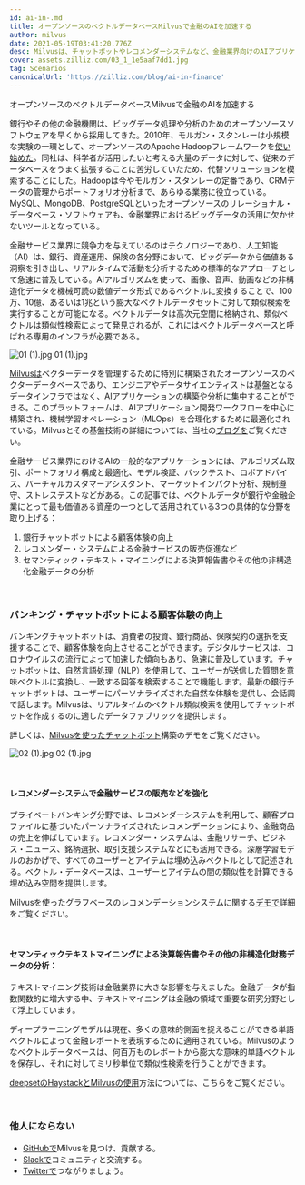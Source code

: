 ```yaml
---
id: ai-in-.md
title: オープンソースのベクトルデータベースMilvusで金融のAIを加速する
author: milvus
date: 2021-05-19T03:41:20.776Z
desc: Milvusは、チャットボットやレコメンダーシステムなど、金融業界向けのAIアプリケーションの構築に利用できる。
cover: assets.zilliz.com/03_1_1e5aaf7dd1.jpg
tag: Scenarios
canonicalUrl: 'https://zilliz.com/blog/ai-in-finance'
---
```

<custom-h1>オープンソースのベクトルデータベースMilvusで金融のAIを加速する</custom-h1><p>銀行やその他の金融機関は、ビッグデータ処理や分析のためのオープンソースソフトウェアを早くから採用してきた。2010年、モルガン・スタンレーは小規模な実験の一環として、オープンソースのApache Hadoopフレームワークを<a href="https://www.forbes.com/sites/tomgroenfeldt/2012/05/30/morgan-stanley-takes-on-big-data-with-hadoop/?sh=19f4f8cd16db">使い始めた</a>。同社は、科学者が活用したいと考える大量のデータに対して、従来のデータベースをうまく拡張することに苦労していたため、代替ソリューションを模索することにした。Hadoopは今やモルガン・スタンレーの定番であり、CRMデータの管理からポートフォリオ分析まで、あらゆる業務に役立っている。MySQL、MongoDB、PostgreSQLといったオープンソースのリレーショナル・データベース・ソフトウェアも、金融業界におけるビッグデータの活用に欠かせないツールとなっている。</p>
<p>金融サービス業界に競争力を与えているのはテクノロジーであり、人工知能（AI）は、銀行、資産運用、保険の各分野において、ビッグデータから価値ある洞察を引き出し、リアルタイムで活動を分析するための標準的なアプローチとして急速に普及している。AIアルゴリズムを使って、画像、音声、動画などの非構造化データを機械可読の数値データ形式であるベクトルに変換することで、100万、10億、あるいは1兆という膨大なベクトルデータセットに対して類似検索を実行することが可能になる。ベクトルデータは高次元空間に格納され、類似ベクトルは類似性検索によって発見されるが、これにはベクトルデータベースと呼ばれる専用のインフラが必要である。</p>
<p>
  
   <span class="img-wrapper"> <img translate="no" src="https://assets.zilliz.com/01_1_cb99f15886.jpg" alt="01 (1).jpg" class="doc-image" id="01-(1).jpg" />
   </span> <span class="img-wrapper"> <span>01 (1).jpg</span> </span></p>
<p><a href="https://github.com/milvus-io/milvus">Milvusは</a>ベクターデータを管理するために特別に構築されたオープンソースのベクターデータベースであり、エンジニアやデータサイエンティストは基盤となるデータインフラではなく、AIアプリケーションの構築や分析に集中することができる。このプラットフォームは、AIアプリケーション開発ワークフローを中心に構築され、機械学習オペレーション（MLOps）を合理化するために最適化されている。Milvusとその基盤技術の詳細については、当社の<a href="https://zilliz.com/blog/Vector-Similarity-Search-Hides-in-Plain-View">ブログを</a>ご覧ください。</p>
<p>金融サービス業界におけるAIの一般的なアプリケーションには、アルゴリズム取引、ポートフォリオ構成と最適化、モデル検証、バックテスト、ロボアドバイス、バーチャルカスタマーアシスタント、マーケットインパクト分析、規制遵守、ストレステストなどがある。この記事では、ベクトルデータが銀行や金融企業にとって最も価値ある資産の一つとして活用されている3つの具体的な分野を取り上げる：</p>
<ol>
<li>銀行チャットボットによる顧客体験の向上</li>
<li>レコメンダー・システムによる金融サービスの販売促進など</li>
<li>セマンティック・テキスト・マイニングによる決算報告書やその他の非構造化金融データの分析</li>
</ol>
<p><br/></p>
<h3 id="Enhancing-customer-experience-with-banking-chatbots" class="common-anchor-header">バンキング・チャットボットによる顧客体験の向上</h3><p>バンキングチャットボットは、消費者の投資、銀行商品、保険契約の選択を支援することで、顧客体験を向上させることができます。デジタルサービスは、コロナウイルスの流行によって加速した傾向もあり、急速に普及しています。チャットボットは、自然言語処理（NLP）を使用して、ユーザーが送信した質問を意味ベクトルに変換し、一致する回答を検索することで機能します。最新の銀行チャットボットは、ユーザーにパーソナライズされた自然な体験を提供し、会話調で話します。Milvusは、リアルタイムのベクトル類似検索を使用してチャットボットを作成するのに適したデータファブリックを提供します。</p>
<p>詳しくは、<a href="https://zilliz.com/blog/building-intelligent-chatbot-with-nlp-and-milvus">Milvusを使ったチャットボット</a>構築のデモをご覧ください。</p>
<p>
  
   <span class="img-wrapper"> <img translate="no" src="https://assets.zilliz.com/02_1_8c298c45e5.jpg" alt="02 (1).jpg" class="doc-image" id="02-(1).jpg" />
   </span> <span class="img-wrapper"> <span>02 (1).jpg</span> </span></p>
<p><br/></p>
<h4 id="Boosting-financial-services-sales-and-more-with-recommender-systems" class="common-anchor-header">レコメンダーシステムで金融サービスの販売などを強化</h4><p>プライベートバンキング分野では、レコメンダーシステムを利用して、顧客プロファイルに基づいたパーソナライズされたレコメンデーションにより、金融商品の売上を伸ばしています。レコメンダー・システムは、金融リサーチ、ビジネス・ニュース、銘柄選択、取引支援システムなどにも活用できる。深層学習モデルのおかげで、すべてのユーザーとアイテムは埋め込みベクトルとして記述される。ベクトル・データベースは、ユーザーとアイテムの間の類似性を計算できる埋め込み空間を提供します。</p>
<p>Milvusを使ったグラフベースのレコメンデーションシステムに関する<a href="https://zilliz.com/blog/graph-based-recommendation-system-with-milvus">デモで</a>詳細をご覧ください。</p>
<p><br/></p>
<h4 id="Analyzing-earnings-reports-and-other-unstructured-financial-data-with-semantic-text-mining" class="common-anchor-header">セマンティックテキストマイニングによる決算報告書やその他の非構造化財務データの分析：</h4><p>テキストマイニング技術は金融業界に大きな影響を与えました。金融データが指数関数的に増大する中、テキストマイニングは金融の領域で重要な研究分野として浮上しています。</p>
<p>ディープラーニングモデルは現在、多くの意味的側面を捉えることができる単語ベクトルによって金融レポートを表現するために適用されている。Milvusのようなベクトルデータベースは、何百万ものレポートから膨大な意味的単語ベクトルを保存し、それに対してミリ秒単位で類似性検索を行うことができます。</p>
<p><a href="https://medium.com/deepset-ai/semantic-search-with-milvus-knowledge-graph-qa-web-crawlers-and-more-837451eae9fa">deepsetのHaystackとMilvusの使用</a>方法については、こちらをご覧ください。</p>
<p><br/></p>
<h3 id="Don’t-be-a-stranger" class="common-anchor-header">他人にならない</h3><ul>
<li><a href="https://github.com/milvus-io/milvus/">GitHubで</a>Milvusを見つけ、貢献する。</li>
<li><a href="https://join.slack.com/t/milvusio/shared_invite/zt-e0u4qu3k-bI2GDNys3ZqX1YCJ9OM~GQ">Slackで</a>コミュニティと交流する。</li>
<li><a href="https://twitter.com/milvusio">Twitterで</a>つながりましょう。</li>
</ul>
